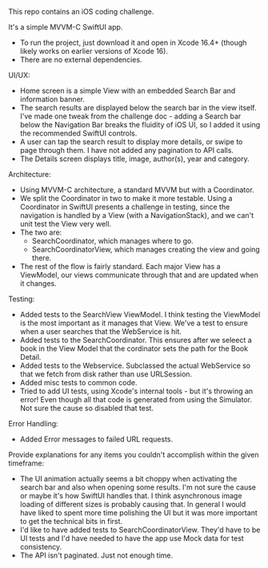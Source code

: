 This repo contains an iOS coding challenge.

It's a simple MVVM-C SwiftUI app. 

- To run the project, just download it and open in Xcode 16.4+ (though likely works on earlier versions of Xcode 16).
- There are no external dependencies.

UI/UX:
- Home screen is a simple View with an embedded Search Bar and information banner.
- The search results are displayed below the search bar in the view itself. I've made one tweak from the challenge doc - adding a Search bar below the Navigation Bar breaks the fluidity of iOS UI, so I added it using the recommended SwiftUI controls.
- A user can tap the search result to display more details, or swipe to page through them. I have not added any pagination to API calls.
- The Details screen displays title, image, author(s), year and category.

Architecture:
- Using MVVM-C architecture, a standard MVVM but with a Coordinator. 
- We split the Coordinator in two to make it more testable. Using a Coordinator in SwiftUI presents a challenge in testing, since the navigation is handled by a View (with a NavigationStack), and we can't unit test the View very well.
- The two are:
  - SearchCoordinator, which manages where to go.
  - SearchCoordinatorView, which manages creating the view and going there.
- The rest of the flow is fairly standard. Each major View has a ViewModel, our views communicate through that and are updated when it changes.

Testing:
- Added tests to the SearchView ViewModel. I think testing the ViewModel is the most important as it manages that View. We've a test to ensure when a user searches that the WebService is hit.
- Added tests to the SearchCoordinator. This ensures after we seleect a book in the View Model that the cordinator sets the path for the Book Detail.
- Added tests to the Webservice. Subclassed the actual WebService so that we fetch from disk rather than use URLSession.
- Added misc tests to common code.
- Tried to add UI tests, using Xcode's internal tools - but it's throwing an error! Even though all that code is generated from using the Simulator. Not sure the cause so disabled that test.

Error Handling:
- Added Error messages to failed URL requests.

Provide explanations for any items you couldn't accomplish within the given timeframe:
- The UI animation actually seems a bit choppy when activating the search bar and also when opening some results. I'm not sure the cause or maybe it's how SwiftUI handles that. I think asynchronous image loading of different sizes is probably causing that. In general I would have liked to spent more time polishing the UI but it was more important to get the technical bits in first.
- I'd like to have added tests to SearchCoordinatorView. They'd have to be UI tests and I'd have needed to have the app use Mock data for test consistency.
- The API isn't paginated. Just not enough time.
